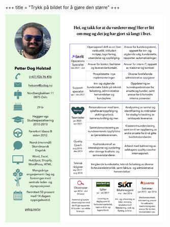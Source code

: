 +++
title = "Trykk på bildet for å gjøre den større"
+++

<!-- markdownlint-disable MD033 -->

<a href="cv.pdf">
<img
 src="cv.png"
 class="responsive"
 </a>

